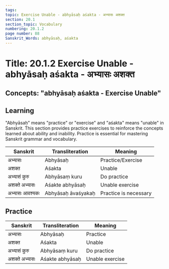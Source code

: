 ```yaml
---
tags:
topic: Exercise Unable - abhyāsaḥ aśakta - अभ्यासः अशक्त
section: 20.1
section_topic: Vocabulary
numbering: 20.1.2
page number: 88
Sanskrit_Words: abhyāsaḥ, aśakta
---
```

# Title: 20.1.2 Exercise Unable - abhyāsaḥ aśakta - अभ्यासः अशक्त
## Concepts: "abhyāsaḥ aśakta - Exercise Unable"

## Learning
"Abhyāsaḥ" means "practice" or "exercise" and "aśakta" means "unable" in Sanskrit. This section provides practice exercises to reinforce the concepts learned about ability and inability. Practice is essential for mastering Sanskrit grammar and vocabulary.

| Sanskrit           | Transliteration      | Meaning                          |
| ------------------ | -------------------- | -------------------------------- |
| अभ्यासः            | Abhyāsaḥ            | Practice/Exercise                |
| अशक्त              | Aśakta               | Unable                           |
| अभ्यासं कुरु       | Abhyāsaṃ kuru       | Do practice                      |
| अशक्ते अभ्यासः    | Aśakte abhyāsaḥ     | Unable exercise                  |
| अभ्यासः आवश्यकः    | Abhyāsaḥ āvaśyakaḥ  | Practice is necessary            |

## Practice
| Sanskrit           | Transliteration      | Meaning                          |
| ------------------ | -------------------- | -------------------------------- |
| अभ्यासः            | Abhyāsaḥ            | Practice                         |
| अशक्त              | Aśakta               | Unable                           |
| अभ्यासं कुरु       | Abhyāsaṃ kuru       | Do practice                      |
| अशक्ते अभ्यासः    | Aśakte abhyāsaḥ     | Unable exercise                  |
